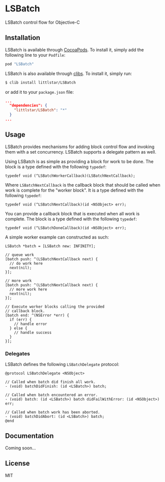 # LSBatch

LSBatch control flow for Objective-C

## Installation

LSBatch is available through [CocoaPods](http://cocoapods.org/). To install it,
simply add the following line to your `Podfile`:

```ruby
pod "LSBatch"
```

LSBatch is also available through [clibs](https://github.com/clibs/clib).
To install it, simply run:

```sh
$ clib install littlstar/LSBatch
```

or add it to your `package.json` file:

```json
...
  "dependencies": {
    "littlstar/LSBatch": "*"
  }
...
```

## Usage

LSBatch provides mechanisms for adding block control flow and invoking
them with a set concurrency. LSBatch supports a delegate pattern as well.

Using LSBatch is as simple as providing a block for work to be done. The
block is a type defined with the following `typedef`:

```objc
typedef void (^LSBatchWorkerCallback)(LSBatchNextCallback);
```

Where `LSBatchNextCallback` is the callback block that should be called
when work is complete for the "worker block". It is a type defined with
the following `typedef`:

```objc
typedef void (^LSBatchNextCallback)(id <NSObject> err);
```

You can provide a callback block that is executed when all work is
complete. The block is a type defined with the following `typedef`:

```objc
typedef void (^LSBatchDoneCallback)(id <NSObject> err);
```

A simple worker example can constructed as such:

```objc
LSBatch *batch = [LSBatch new: INFINITY];

// queue work
[batch push: ^(LSBatchNextCallback next) {
  // do work here
  next(nil);
}];

// more work
[batch push: ^(LSBatchNextCallback next) {
  // more work here
  next(nil);
}];

// Execute worker blocks calling the provided
// callback block.
[batch end: ^(NSError *err) {
  if (err) {
    // handle error
  } else {
    // handle success
  }
}];
```

### Delegates

LSBatch defines the following `LSBatchDelegate` protocol:

```objc
@protocol LSBatchDelegate <NSObject>

// Called when batch did finish all work.
- (void) batchDidFinish: (id <LSBatch>) batch;

// Called when batch encountered an error.
- (void) batch: (id <LSBatch>) batch didFailWithError: (id <NSObject>) err;

// Called when batch work has been aborted.
- (void) batchDidAbort: (id <LSBatch>) batch;
@end
```

## Documentation

Coming soon...

## License

MIT
